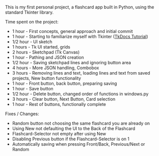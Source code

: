 This is my first personal project, a flashcard app built in Python, using the standard Tkinter library.

Time spent on the project:

- 1 hour - First concepts, general approach and initial commit
- 1 hour - Starting to familiarize myself with Tkinter ([TkDocs Tutorial](https://tkdocs.com/tutorial/index.html))
- 1/2 hour - UI sketch
- 1 hours - Tk UI started, grids
- 2 hours - Sketchpad (Tk Canvas)
- 1 hour - Pathing and JSON creation
- 1/2 hour - Saving sketchpad lines and ignoring button area
- 4 hours - More JSON handling, Combobox
- 3 hours - Removing lines and text, loading lines and text from saved projects, New button functionality
- 1 hour - Front button, back button, preparing saving
- 1 hour - Save button
- 1/2 hour - Delete button, changed order of functions in windows.py
- 3 hours - Clear button, Next Button, Card selection
- 1 hour - Rest of buttons, functionally complete

Fixes / Changes:
- Random button not choosing the same flashcard you are already on
- Using New not defaulting the UI to the Back of the Flashcard
- Flashcard-Selector not empty after using New
- Disabling Previous button if the Flashcard-Selector is on 1
- Automatically saving when pressing Front/Back, Previous/Next or Random